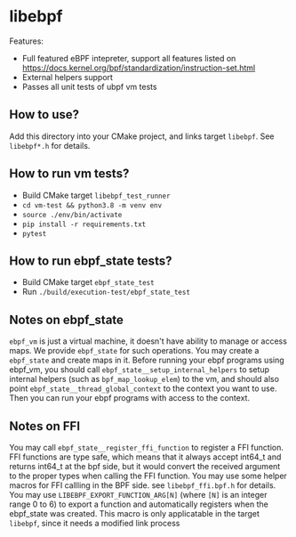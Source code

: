 # libebpf

Features:
- Full featured eBPF intepreter, support all features listed on https://docs.kernel.org/bpf/standardization/instruction-set.html
- External helpers support
- Passes all unit tests of ubpf vm tests

## How to use?

Add this directory into your CMake project, and links target `libebpf`. See `libebpf*.h` for details.

## How to run vm tests?

- Build CMake target `libebpf_test_runner`
- `cd vm-test && python3.8 -m venv env`
- `source ./env/bin/activate`
- `pip install -r requirements.txt`
- `pytest`

## How to run ebpf_state tests?
- Build CMake target `ebpf_state_test`
- Run `./build/execution-test/ebpf_state_test`

## Notes on ebpf_state

`ebpf_vm` is just a virtual machine, it doesn't have ability to manage or access maps. We provide `ebpf_state` for such operations. You may create a `ebpf_state` and create maps in it. Before running your ebpf programs using ebpf_vm, you should call `ebpf_state__setup_internal_helpers` to setup internal helpers (such as `bpf_map_lookup_elem`) to the vm, and should also point `ebpf_state__thread_global_context` to the context you want to use. Then you can run your ebpf programs with access to the context.

## Notes on FFI
You may call `ebpf_state__register_ffi_function` to register a FFI function. FFI functions are type safe, which means that it always accept int64_t and returns int64_t at the bpf side, but it would convert the received argument to the proper types when calling the FFI function.
You may use some helper macros for FFI callling in the BPF side. see `libebpf_ffi.bpf.h` for details.
You may use `LIBEBPF_EXPORT_FUNCTION_ARG[N]` (where `[N]` is an integer range 0 to 6) to export a function and automatically registers when the ebpf_state was created. This macro is only applicatable in the target `libebpf`, since it needs a modified link process
